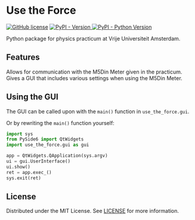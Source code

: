 ﻿# Use the Force
[![GitHub license](https://img.shields.io/github/license/NatuurkundePracticumAmsterdam/Use-the-Force
)](LICENSE)
[![PyPI - Version](https://img.shields.io/pypi/v/use_the_force)
](https://pypi.org/project/use_the_force/)
[![PyPI - Python Version](https://img.shields.io/pypi/pyversions/use_the_force)](https://pypi.org/project/use_the_force/)


Python package for physics practicum at Vrije Universiteit Amsterdam.

## Features
Allows for communication with the M5Din Meter given in the practicum.
Gives a GUI that includes various settings when using the M5Din Meter.

## Using the GUI
The GUI can be called upon with the `main()` function in `use_the_force.gui`. 

Or by rewriting the `main()` function yourself:
```py
import sys
from PySide6 import QtWidgets
import use_the_force.gui as gui

app = QtWidgets.QApplication(sys.argv)
ui = gui.UserInterface()
ui.show()
ret = app.exec_()
sys.exit(ret)
```

## License
Distributed under the MIT License. See [LICENSE](LICENSE) for more information.
